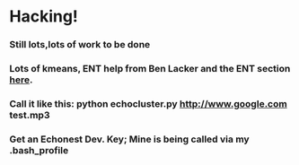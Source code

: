 # Hacking!
### Still lots,lots of work to be done
### Lots of kmeans, ENT help from Ben Lacker and the ENT section [here](http://web.cs.swarthmore.edu/~turnbull/Papers/Tingle_Autotag_MIR10.pdf).
### Call it like this: python echocluster.py http://www.google.com test.mp3
### Get an Echonest Dev. Key; Mine is being called via my .bash_profile
